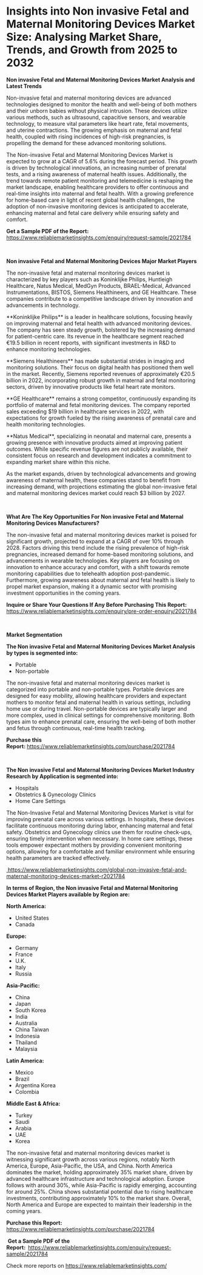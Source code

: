 <p><h1>Insights into Non invasive Fetal and Maternal Monitoring Devices Market Size: Analysing Market Share, Trends, and Growth from 2025 to 2032</h1></p><p><strong>Non invasive Fetal and Maternal Monitoring Devices Market Analysis and Latest Trends</strong></p>
<p><p>Non-invasive fetal and maternal monitoring devices are advanced technologies designed to monitor the health and well-being of both mothers and their unborn babies without physical intrusion. These devices utilize various methods, such as ultrasound, capacitive sensors, and wearable technology, to measure vital parameters like heart rate, fetal movements, and uterine contractions. The growing emphasis on maternal and fetal health, coupled with rising incidences of high-risk pregnancies, is propelling the demand for these advanced monitoring solutions.</p><p>The Non-invasive Fetal and Maternal Monitoring Devices Market is expected to grow at a CAGR of 5.6% during the forecast period. This growth is driven by technological innovations, an increasing number of prenatal tests, and a rising awareness of maternal health issues. Additionally, the trend towards remote patient monitoring and telemedicine is reshaping the market landscape, enabling healthcare providers to offer continuous and real-time insights into maternal and fetal health. With a growing preference for home-based care in light of recent global health challenges, the adoption of non-invasive monitoring devices is anticipated to accelerate, enhancing maternal and fetal care delivery while ensuring safety and comfort.</p></p>
<p><strong>Get a Sample PDF of the Report:&nbsp;</strong> <a href="https://www.reliablemarketinsights.com/enquiry/request-sample/2021784?utm_campaign=2179&utm_medium=2&utm_source=Github&utm_content=ia&utm_term=29032025&utm_id=non-invasive-fetal-and-maternal-monitoring-devices">https://www.reliablemarketinsights.com/enquiry/request-sample/2021784</a></p>
<p>&nbsp;</p>
<p><strong>Non invasive Fetal and Maternal Monitoring Devices Major Market Players</strong></p>
<p><p>The non-invasive fetal and maternal monitoring devices market is characterized by key players such as Koninklijke Philips, Huntleigh Healthcare, Natus Medical, MedGyn Products, BRAEL-Medical, Advanced Instrumentations, BISTOS, Siemens Healthineers, and GE Healthcare. These companies contribute to a competitive landscape driven by innovation and advancements in technology.</p><p>**Koninklijke Philips** is a leader in healthcare solutions, focusing heavily on improving maternal and fetal health with advanced monitoring devices. The company has seen steady growth, bolstered by the increasing demand for patient-centric care. Its revenue in the healthcare segment reached €19.5 billion in recent reports, with significant investments in R&D to enhance monitoring technologies.</p><p>**Siemens Healthineers** has made substantial strides in imaging and monitoring solutions. Their focus on digital health has positioned them well in the market. Recently, Siemens reported revenues of approximately €20.5 billion in 2022, incorporating robust growth in maternal and fetal monitoring sectors, driven by innovative products like fetal heart rate monitors.</p><p>**GE Healthcare** remains a strong competitor, continuously expanding its portfolio of maternal and fetal monitoring devices. The company reported sales exceeding $19 billion in healthcare services in 2022, with expectations for growth fueled by the rising awareness of prenatal care and health monitoring technologies.</p><p>**Natus Medical**, specializing in neonatal and maternal care, presents a growing presence with innovative products aimed at improving patient outcomes. While specific revenue figures are not publicly available, their consistent focus on research and development indicates a commitment to expanding market share within this niche.</p><p>As the market expands, driven by technological advancements and growing awareness of maternal health, these companies stand to benefit from increasing demand, with projections estimating the global non-invasive fetal and maternal monitoring devices market could reach $3 billion by 2027.</p></p>
<p>&nbsp;</p>
<p><strong>What Are The Key Opportunities For Non invasive Fetal and Maternal Monitoring Devices Manufacturers?</strong></p>
<p><p>The non-invasive fetal and maternal monitoring devices market is poised for significant growth, projected to expand at a CAGR of over 10% through 2028. Factors driving this trend include the rising prevalence of high-risk pregnancies, increased demand for home-based monitoring solutions, and advancements in wearable technologies. Key players are focusing on innovation to enhance accuracy and comfort, with a shift towards remote monitoring capabilities due to telehealth adoption post-pandemic. Furthermore, growing awareness about maternal and fetal health is likely to propel market expansion, making it a dynamic sector with promising investment opportunities in the coming years.</p></p>
<p><strong>Inquire or Share Your Questions If Any Before Purchasing This Report:</strong> <a href="https://www.reliablemarketinsights.com/enquiry/pre-order-enquiry/2021784?utm_campaign=2179&utm_medium=2&utm_source=Github&utm_content=ia&utm_term=29032025&utm_id=non-invasive-fetal-and-maternal-monitoring-devices">https://www.reliablemarketinsights.com/enquiry/pre-order-enquiry/2021784</a></p>
<p>&nbsp;</p>
<p><strong>Market Segmentation</strong></p>
<p><strong>The Non invasive Fetal and Maternal Monitoring Devices Market Analysis by types is segmented into:</strong></p>
<p><ul><li>Portable</li><li>Non-portable</li></ul></p>
<p><p>The non-invasive fetal and maternal monitoring devices market is categorized into portable and non-portable types. Portable devices are designed for easy mobility, allowing healthcare providers and expectant mothers to monitor fetal and maternal health in various settings, including home use or during travel. Non-portable devices are typically larger and more complex, used in clinical settings for comprehensive monitoring. Both types aim to enhance prenatal care, ensuring the well-being of both mother and fetus through continuous, real-time health tracking.</p></p>
<p><strong>Purchase this Report:&nbsp;</strong><a href="https://www.reliablemarketinsights.com/purchase/2021784?utm_campaign=2179&utm_medium=2&utm_source=Github&utm_content=ia&utm_term=29032025&utm_id=non-invasive-fetal-and-maternal-monitoring-devices">https://www.reliablemarketinsights.com/purchase/2021784</a></p>
<p>&nbsp;</p>
<p><strong>The Non invasive Fetal and Maternal Monitoring Devices Market Industry Research by Application is segmented into:</strong></p>
<p><ul><li>Hospitals</li><li>Obstetrics & Gynecology Clinics</li><li>Home Care Settings</li></ul></p>
<p><p>The Non-Invasive Fetal and Maternal Monitoring Devices Market is vital for improving prenatal care across various settings. In hospitals, these devices facilitate continuous monitoring during labor, enhancing maternal and fetal safety. Obstetrics and Gynecology clinics use them for routine check-ups, ensuring timely intervention when necessary. In home care settings, these tools empower expectant mothers by providing convenient monitoring options, allowing for a comfortable and familiar environment while ensuring health parameters are tracked effectively.</p></p>
<p><a href="https://www.reliablemarketinsights.com/global-non-invasive-fetal-and-maternal-monitoring-devices-market-r2021784?utm_campaign=2179&utm_medium=2&utm_source=Github&utm_content=ia&utm_term=29032025&utm_id=non-invasive-fetal-and-maternal-monitoring-devices">&nbsp;https://www.reliablemarketinsights.com/global-non-invasive-fetal-and-maternal-monitoring-devices-market-r2021784</a></p>
<p><strong>In terms of Region, the Non invasive Fetal and Maternal Monitoring Devices Market Players available by Region are:</strong></p>
<p>
    <p> <strong> North America: </strong>
        <ul>
            <li>United States</li>
            <li>Canada</li>
        </ul>
        </p> 
    <p> <strong> Europe: </strong>
        <ul>
            <li>Germany</li>
            <li>France</li>
            <li>U.K.</li>
            <li>Italy</li>
            <li>Russia</li>
        </ul>
        </p> 
    <p> <strong> Asia-Pacific: </strong>
        <ul>
            <li>China</li>
            <li>Japan</li>
            <li>South Korea</li>
            <li>India</li>
            <li>Australia</li>
            <li>China Taiwan</li>
            <li>Indonesia</li>
            <li>Thailand</li>
            <li>Malaysia</li>
        </ul>
        </p> 
    <p> <strong> Latin America: </strong>
        <ul>
            <li>Mexico</li>
            <li>Brazil</li>
            <li>Argentina Korea</li>
            <li>Colombia</li>
        </ul>
        </p> 
    <p> <strong> Middle East & Africa: </strong>
        <ul>
            <li>Turkey</li>
            <li>Saudi</li>
            <li>Arabia</li>
            <li>UAE</li>
            <li>Korea</li>
        </ul>
    </p>
    </p>
<p><p>The non-invasive fetal and maternal monitoring devices market is witnessing significant growth across various regions, notably North America, Europe, Asia-Pacific, the USA, and China. North America dominates the market, holding approximately 35% market share, driven by advanced healthcare infrastructure and technological adoption. Europe follows with around 30%, while Asia-Pacific is rapidly emerging, accounting for around 25%. China shows substantial potential due to rising healthcare investments, contributing approximately 10% to the market share. Overall, North America and Europe are expected to maintain their leadership in the coming years.</p></p>
<p><strong>Purchase this Report: </strong><a href="https://www.reliablemarketinsights.com/purchase/2021784?utm_campaign=2179&utm_medium=2&utm_source=Github&utm_content=ia&utm_term=29032025&utm_id=non-invasive-fetal-and-maternal-monitoring-devices">https://www.reliablemarketinsights.com/purchase/2021784</a></p>
<p>&nbsp;<strong>Get a Sample PDF of the Report:&nbsp;&nbsp;</strong><a href="https://www.reliablemarketinsights.com/enquiry/request-sample/2021784?utm_campaign=2179&utm_medium=2&utm_source=Github&utm_content=ia&utm_term=29032025&utm_id=non-invasive-fetal-and-maternal-monitoring-devices">https://www.reliablemarketinsights.com/enquiry/request-sample/2021784</a></p>
<p><strong></strong></p>
<p>Check more reports on <a href="https://www.reliablemarketinsights.com/?utm_campaign=2179&utm_medium=2&utm_source=Github&utm_content=ia&utm_term=29032025&utm_id=non-invasive-fetal-and-maternal-monitoring-devices">https://www.reliablemarketinsights.com/</a></p>